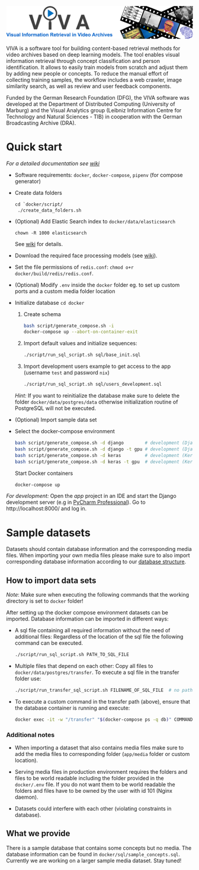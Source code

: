<div align="center">
  <a href="https://projects.tib.eu/en/viva/projekt/">
    <img src="img/viva-logo-blue.png" alt="VIVA">
  </a>
</div>

VIVA is a software tool for building content-based retrieval methods for video archives based on deep learning models. The tool enables visual information retrieval through concept classification and person identification. It allows to easily train models from scratch and adjust them by adding new people or concepts. To reduce the manual effort of collecting training samples, the workflow includes a web crawler, image similarity search, as well as review and user feedback components.

Funded by the German Research Foundation (DFG), the VIVA software was developed at the Department of Distributed Computing (University of Marburg) and the Visual Analytics group (Leibniz Information Centre for Technology and Natural Sciences - TIB) in cooperation with the German Broadcasting Archive (DRA).

# Quick start 

*For a detailed documentation see [wiki](https://github.com/umr-ds/VIVA/wiki/)*

* Software requirements: `docker`, `docker-compose`, `pipenv` (for compose generator)

* Create data folders
  ```
  cd `docker/script/
   ./create_data_folders.sh
  ```
* (Optional) Add Elastic Search index to `docker/data/elasticsearch`
  ```
  chown -R 1000 elasticsearch
  ```
  See [wiki](https://github.com/umr-ds/VIVA/wiki/Similarity-search) for details.
  
* Download the required face processing models (see [wiki](https://github.com/umr-ds/VIVA/wiki/Face-processing)).

* Set the file permissions of `redis.conf`: `chmod o+r docker/build/redis/redis.conf`.

* (Optional) Modify `.env` inside the `docker` folder eg. to set up custom ports and a custom media folder location

* Initialize database
  `cd docker`
   1. Create schema
      ```bash
      bash script/generate_compose.sh -i
      docker-compose up --abort-on-container-exit
      ```
   2. Import default values and initialize sequences:
      ```bash
      ./script/run_sql_script.sh sql/base_init.sql
      ```
   3. Import development users example to get access to the app (username `test` and password `nix`)
      ```bash
      ./script/run_sql_script.sh sql/users_development.sql
      ```
   *Hint:* If you want to reinitialize the database make sure to delete the folder `docker/data/postgres/data` otherwise initialization routine of PostgreSQL will not be executed.

* (Optional) Import sample data set


* Select the docker-compose environment
   ```bash
   bash script/generate_compose.sh -d django        # development (Django) on CPU
   bash script/generate_compose.sh -d django -t gpu # development (Django) on GPU
   bash script/generate_compose.sh -d keras         # development (Keras) on CPU
   bash script/generate_compose.sh -d keras -t gpu  # development (Keras) on GPU
   ```
  Start Docker containers
   ```bash
   docker-compose up
   ```

_For development:_
Open the *app* project in an IDE and start the Django development server (e.g in [PyCharm Professional](https://github.com/umr-ds/VIVA-Tool/wiki/IDE-configuration-%28Pycharm%29)). Go to http://localhost:8000/ and log in.

# Sample datasets

Datasets should contain database information and the corresponding media files. When importing your own media files please make sure to also import corresponding database information according to our [database structure](https://github.com/umr-ds/VIVA/face-processing/wiki/Database).

## How to import data sets

_Note_: Make sure when executing the following commands that the working directory is set to `docker` folder!

After setting up the docker compose environment datasets can be imported. Database information can be imported in different ways:

* A sql file containing all required information without the need of additional files: Regardless of the location of the sql file the following command can be executed.
   ```bash
   ./script/run_sql_script.sh PATH_TO_SQL_FILE
   ```

* Multiple files that depend on each other: Copy all files to `docker/data/postgres/transfer`. To execute a sql file in the transfer folder use:
   ```bash
   ./script/run_transfer_sql_script.sh FILENAME_OF_SQL_FILE  # no path allowed here
   ```

* To execute a custom command in the transfer path (above), ensure that the database container is running and execute:
   ```bash
   docker exec -it -w "/transfer" "$(docker-compose ps -q db)" COMMAND
   ```

### Additional notes

* When importing a dataset that also contains media files make sure to add the media files to corresponding folder (`app/media` folder or custom location).

* Serving media files in production environment requires the folders and files to be world readable including the folder provided in the `docker/.env` file. If you do not want them to be world readable the folders and files have to be owned by the user with id 101 (Nginx daemon).

* Datasets could interfere with each other (violating constraints in database).

## What we provide
There is a sample database that contains some concepts but no media. The database information can be found in `docker/sql/sample_concepts.sql`.
Currently we are working on a larger sample media dataset. Stay tuned!
